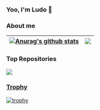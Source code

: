 ### Yoo, I'm Ludo 👋

### About me

| <a href="https://github.com/LudoArt/github-readme-stats"><img align="center" src="https://github-readme-stats.vercel.app/api?username=LudoArt&show_icons=true&include_all_commits=true&theme=buefy&hide_border=true" alt="Anurag's github stats" /></a> | <a href="https://github.com/LudoArt/github-readme-stats"><img align="center" src="https://github-readme-stats.vercel.app/api/top-langs/?username=LudoArt&layout=compact&theme=buefy&hide_border=true" /></a> |
| ------------- | ------------- |

### Top Repositories

<a href="https://github.com/LudoArt/LudoArt.github.io">
  <img align="center" src="https://github-readme-stats.vercel.app/api/pin/?username=LudoArt&repo=github-readme-stats&theme=buefy" />
</a>
<a href="https://github.com/anuraghazra/anuraghazra.github.io">

### Trophy

[![trophy](https://github-profile-trophy.vercel.app/?username=LudoArt)](https://github.com/LudoArt/LudoArt.github.io)
